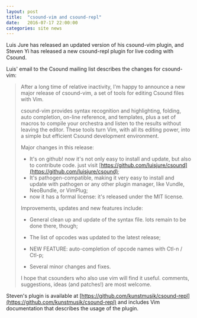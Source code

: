 ```yaml
---
layout: post
title:  "csound-vim and csound-repl"
date:   2016-07-17 22:00:00
categories: site news 
---
```


Luis Jure has released an updated version of his csound-vim plugin, and Steven
Yi has released a new csound-repl plugin for live coding with Csound.

Luis' email to the Csound mailing list describes the changes for csound-vim:

> After a long time of relative inactivity, I'm happy to announce a new major
> release of csound-vim, a set of tools for editing Csound files with Vim.
> 
> csound-vim provides syntax recognition and highlighting, folding, auto
> completion, on-line reference, and templates, plus a set of macros to compile
> your orchestra and listen to the results without leaving the editor. These
> tools turn Vim, with all its editing power, into a simple but efficient Csound
> development environment.
> 
> Major changes in this release:
> 
>  * It's on github! now it's not only easy to install and update, but also to
>    contribute code. just visit
>    [https://github.com/luisjure/csound](https://github.com/luisjure/csound);
>  * It's pathogen-compatible, making it very easy to install and update with
>    pathogen or any other plugin manager, like Vundle, NeoBundle, or VimPlug;
>  * now it has a formal license: it's released under the MIT license.
> 
> Improvements, updates and new features include:
> 
>  * General clean up and update of the syntax file. lots remain to be done
>    there, though;
> 
>  * The list of opcodes was updated to the latest release;
> 
>  * NEW FEATURE: auto-completion of opcode names with Ctl-n / Ctl-p;
> 
>  * Several minor changes and fixes.
> 
>  I hope that csounders who also use vim will find it useful.  comments,
>  suggestions, ideas (and patches!) are most welcome.

Steven's plugin is available at
[https://github.com/kunstmusik/csound-repl](https://github.com/kunstmusik/csound-repl)
and includes Vim documentation that describes the usage of the plugin.



